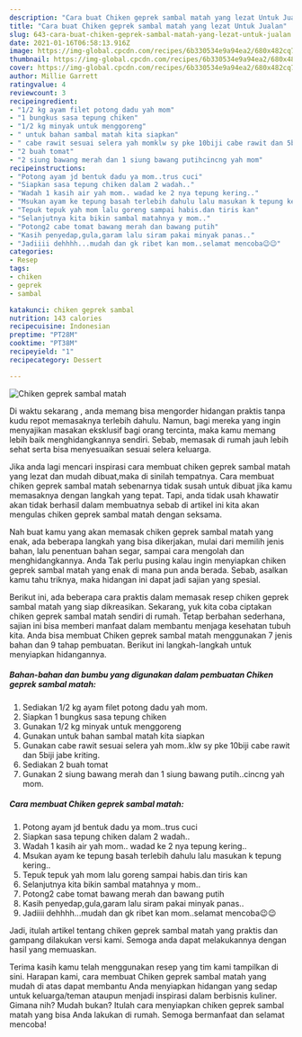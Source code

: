 ```yaml
---
description: "Cara buat Chiken geprek sambal matah yang lezat Untuk Jualan"
title: "Cara buat Chiken geprek sambal matah yang lezat Untuk Jualan"
slug: 643-cara-buat-chiken-geprek-sambal-matah-yang-lezat-untuk-jualan
date: 2021-01-16T06:58:13.916Z
image: https://img-global.cpcdn.com/recipes/6b330534e9a94ea2/680x482cq70/chiken-geprek-sambal-matah-foto-resep-utama.jpg
thumbnail: https://img-global.cpcdn.com/recipes/6b330534e9a94ea2/680x482cq70/chiken-geprek-sambal-matah-foto-resep-utama.jpg
cover: https://img-global.cpcdn.com/recipes/6b330534e9a94ea2/680x482cq70/chiken-geprek-sambal-matah-foto-resep-utama.jpg
author: Millie Garrett
ratingvalue: 4
reviewcount: 3
recipeingredient:
- "1/2 kg ayam filet potong dadu yah mom"
- "1 bungkus sasa tepung chiken"
- "1/2 kg minyak untuk menggoreng"
- " untuk bahan sambal matah kita siapkan"
- " cabe rawit sesuai selera yah momklw sy pke 10biji cabe rawit dan 5biji jabe kriting"
- "2 buah tomat"
- "2 siung bawang merah dan 1 siung bawang putihcincng yah mom"
recipeinstructions:
- "Potong ayam jd bentuk dadu ya mom..trus cuci"
- "Siapkan sasa tepung chiken dalam 2 wadah.."
- "Wadah 1 kasih air yah mom.. wadad ke 2 nya tepung kering.."
- "Msukan ayam ke tepung basah terlebih dahulu lalu masukan k tepung kering.."
- "Tepuk tepuk yah mom lalu goreng sampai habis.dan tiris kan"
- "Selanjutnya kita bikin sambal matahnya y mom.."
- "Potong2 cabe tomat bawang merah dan bawang putih"
- "Kasih penyedap,gula,garam lalu siram pakai minyak panas.."
- "Jadiiii dehhhh...mudah dan gk ribet kan mom..selamat mencoba😉😉"
categories:
- Resep
tags:
- chiken
- geprek
- sambal

katakunci: chiken geprek sambal 
nutrition: 143 calories
recipecuisine: Indonesian
preptime: "PT28M"
cooktime: "PT38M"
recipeyield: "1"
recipecategory: Dessert

---
```



![Chiken geprek sambal matah](https://img-global.cpcdn.com/recipes/6b330534e9a94ea2/680x482cq70/chiken-geprek-sambal-matah-foto-resep-utama.jpg)

Di waktu  sekarang , anda memang bisa mengorder hidangan praktis tanpa kudu repot memasaknya terlebih dahulu. Namun, bagi mereka yang ingin menyajikan masakan eksklusif bagi orang tercinta, maka kamu memang lebih baik menghidangkannya sendiri. Sebab, memasak di rumah jauh lebih sehat serta bisa menyesuaikan sesuai selera keluarga.

Jika anda lagi mencari inspirasi cara membuat chiken geprek sambal matah yang lezat dan mudah dibuat,maka di sinilah tempatnya. Cara membuat chiken geprek sambal matah  sebenarnya tidak susah untuk dibuat jika kamu memasaknya dengan langkah yang tepat. Tapi, anda tidak usah khawatir akan tidak berhasil dalam membuatnya 
sebab di artikel ini kita akan mengulas chiken geprek sambal matah dengan seksama.  



Nah buat kamu yang akan memasak chiken geprek sambal matah yang enak, ada beberapa langkah yang bisa dikerjakan, mulai dari memilih jenis bahan, lalu penentuan bahan segar, sampai cara mengolah dan menghidangkannya. Anda Tak perlu pusing kalau ingin menyiapkan chiken geprek sambal matah yang enak di mana pun anda berada. Sebab, asalkan kamu  tahu triknya, maka hidangan ini dapat jadi sajian yang spesial.

Berikut ini, ada beberapa cara praktis  dalam memasak resep chiken geprek sambal matah yang siap dikreasikan. Sekarang, yuk kita coba ciptakan chiken geprek sambal matah sendiri di rumah. Tetap berbahan sederhana, sajian ini bisa memberi manfaat dalam membantu menjaga kesehatan tubuh kita. Anda bisa membuat Chiken geprek sambal matah menggunakan 7 jenis bahan dan 9 tahap pembuatan. Berikut ini langkah-langkah untuk menyiapkan hidangannya.

<!--inarticleads1-->

##### Bahan-bahan dan bumbu yang digunakan dalam pembuatan Chiken geprek sambal matah:

1. Sediakan 1/2 kg ayam filet potong dadu yah mom.
1. Siapkan 1 bungkus sasa tepung chiken
1. Gunakan 1/2 kg minyak untuk menggoreng
1. Gunakan  untuk bahan sambal matah kita siapkan
1. Gunakan  cabe rawit sesuai selera yah mom..klw sy pke 10biji cabe rawit dan 5biji jabe kriting.
1. Sediakan 2 buah tomat
1. Gunakan 2 siung bawang merah dan 1 siung bawang putih..cincng yah mom.




<!--inarticleads2-->

##### Cara membuat Chiken geprek sambal matah:

1. Potong ayam jd bentuk dadu ya mom..trus cuci
1. Siapkan sasa tepung chiken dalam 2 wadah..
1. Wadah 1 kasih air yah mom.. wadad ke 2 nya tepung kering..
1. Msukan ayam ke tepung basah terlebih dahulu lalu masukan k tepung kering..
1. Tepuk tepuk yah mom lalu goreng sampai habis.dan tiris kan
1. Selanjutnya kita bikin sambal matahnya y mom..
1. Potong2 cabe tomat bawang merah dan bawang putih
1. Kasih penyedap,gula,garam lalu siram pakai minyak panas..
1. Jadiiii dehhhh...mudah dan gk ribet kan mom..selamat mencoba😉😉




Jadi, itulah artikel tentang  chiken geprek sambal matah  yang praktis dan gampang dilakukan versi kami. Semoga anda dapat melakukannya dengan hasil yang memuaskan. 

Terima kasih kamu telah menggunakan resep yang tim kami tampilkan di sini. Harapan kami, cara membuat  Chiken geprek sambal matah yang mudah di atas dapat membantu Anda menyiapkan hidangan yang sedap untuk keluarga/teman ataupun menjadi inspirasi dalam berbisnis kuliner. Gimana nih? Mudah bukan? Itulah cara menyiapkan chiken geprek sambal matah yang bisa Anda lakukan di rumah. Semoga bermanfaat dan selamat mencoba!


